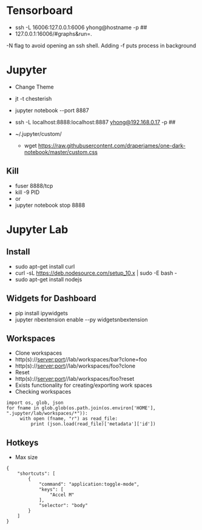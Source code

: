 # Tensorboard

* ssh -L 16006:127.0.0.1:6006 yhong@hostname -p ## 
* 127.0.0.1:16006/#graphs&run=.

-N flag to avoid opening an ssh shell. Adding -f puts process in background

# Jupyter
* Change Theme
* jt -t chesterish

* jupyter notebook --port 8887
* ssh -L localhost:8888:localhost:8887 yhong@192.168.0.17 -p ##

* ~/.jupyter/custom/
  * wget https://raw.githubusercontent.com/draperjames/one-dark-notebook/master/custom.css
## Kill
* fuser 8888/tcp
* kill -9 PID
* or
* jupyter notebook stop 8888

# Jupyter Lab
## Install
* sudo apt-get install curl
* curl -sL https://deb.nodesource.com/setup_10.x | sudo -E bash -
* sudo apt-get install nodejs
## Widgets for Dashboard
* pip install ipywidgets
* jupyter nbextension enable --py widgetsnbextension

## Workspaces
* Clone workspaces
* http(s)://<server:port>/<lab-location>/lab/workspaces/bar?clone=foo
* http(s)://<server:port>/<lab-location>/lab/workspaces/foo?clone
* Reset
* http(s)://<server:port>/<lab-location>/lab/workspaces/foo?reset
* Exists functionality for creating/exporting work spaces
* Checking workspaces
```
import os, glob, json
for fname in glob.glob(os.path.join(os.environ['HOME'], ".jupyter/lab/workspaces/*")):
     with open (fname, "r") as read_file:
         print (json.load(read_file)['metadata']['id'])
```
## Hotkeys
* Max size
```
{
    "shortcuts": [        
        {
            "command": "application:toggle-mode",
            "keys": [
                "Accel M"
            ],
            "selector": "body"
        }
    ]
}
```
